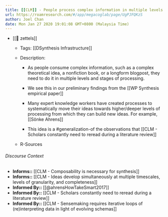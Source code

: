 ```yaml
---
title: [[CLM]] - People process complex information in multiple levels and stages of processing
url: https://roamresearch.com/#/app/megacoglab/page/UgPJFQKzS
author: Joel Chan
date: Mon Jan 27 2020 19:01:08 GMT+0800 (Malaysia Time)
---
```


- [[🌲 zettels]]

    - Tags: [[DSynthesis Infrastructure]]

    - Description:

        - As people consume complex information, such as a complex theoretical idea, a nonfiction book, or a longform blogpost, they need to do it in multiple levels and stages of processing.

        - We see this in our preliminary findings from the [[WP Synthesis empirical paper]]

        - Many expert knowledge workers have created processes to systematically move their ideas towards higher/deeper levels of processing from which they can build new ideas. For example, [[Sönke Ahrens]]

        - This idea is a #generalization-of the observations that [[CLM - Scholars constantly need to reread during a literature review]]

    - R-Sources

###### Discourse Context

- **Informs::** [[CLM - Composability is necessary for synthesis]]
- **Informs::** [[CLM - Ideas develop simultaneously at multiple timescales, levels of granularity, and completeness]]
- **Informed By::** [[@ahrensHowTakeSmart2017]]
- **Informed By::** [[CLM - Scholars constantly need to reread during a literature review]]
- **Informed By::** [[CLM - Sensemaking requires iterative loops of (re)interpreting data in light of evolving schemas]]
